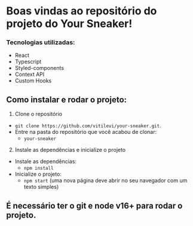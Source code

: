 # Boas vindas ao repositório do projeto do Your Sneaker!

### Tecnologias utilizadas:
- React
- Typescript
- Styled-components
- Context API
- Custom Hooks

## Como instalar e rodar o projeto:

1. Clone o repositório
  * `git clone https://github.com/vitilevi/your-sneaker.git`.
  * Entre na pasta do repositório que você acabou de clonar:
    * `your-sneaker`

2. Instale as dependências e inicialize o projeto
  * Instale as dependências:
    * `npm install`
  * Inicialize o projeto:
    * `npm start` (uma nova página deve abrir no seu navegador com um texto simples)
  
## É necessário ter o git e node v16+ para rodar o projeto.
